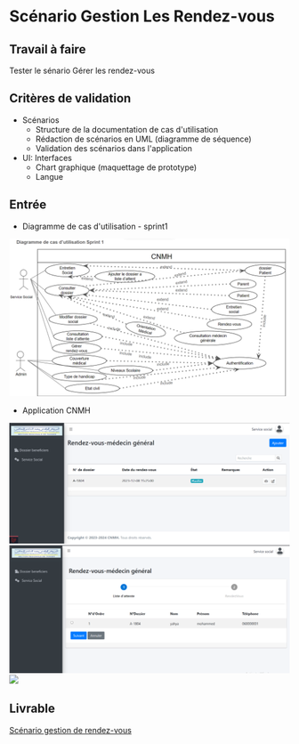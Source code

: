 # Scénario Gestion Les Rendez-vous

## Travail à faire

Tester le sénario Gérer les rendez-vous

## Critères de validation
- Scénarios
  - Structure de la documentation de cas d'utilisation
  - Rédaction de scénarios en UML (diagramme de séquence)
  - Validation des scénarios dans l'application
- UI: Interfaces
  - Chart graphique (maquettage de prototype)
  - Langue

## Entrée





- Diagramme de cas d'utilisation - sprint1
  
<img src="images/cas-utilisation.png">

- Application CNMH
<img src="Images/interface%20rendez-vous.png">
<img src="Images/liste%20d'attente.png">
<img src="Images/Ajouter%20rendez-vous.pngg">


## Livrable
[Scénario gestion de rendez-vous ](https://docs.google.com/presentation/d/1d9Bl9QKTl4_vsFA0oWER7LfaX9nveLHx/edit?usp=sharing&ouid=104079302148884844878&rtpof=true&sd=true)
